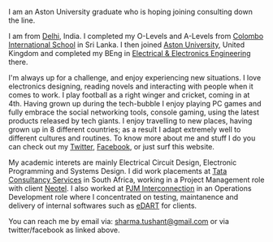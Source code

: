 I am an Aston University graduate who is hoping joining consulting down the line.

I am from [Delhi](http://en.wikipedia.org/wiki/Delhi), India. I completed my O-Levels and A-Levels from 
[Colombo International School](http://www.cis.lk/) in Sri Lanka. I then joined 
[Aston University](http://www.aston.ac.uk/), United Kingdom and completed my BEng in 
[Electrical & Electronics Engineering](http://www.aston.ac.uk/eas/about-eas/academic-groups/electronic-engineering/) 
there.

I'm always up for a challenge, and enjoy experiencing new situations. I love electronics designing, 
reading novels and interacting with people when it comes to work. I play football as a right winger 
and cricket, coming in at 4th. Having grown up during the tech-bubble I enjoy playing PC games and 
fully embrace the social networking tools, console gaming, using the latest products released by tech 
giants. I enjoy travelling to new places, having grown up in 8 different countries; as a result I adapt 
extremely well to different cultures and routines. To know more about me and stuff I do you can check out 
my [Twitter](https://twitter.com/SharmaTushant), [Facebook](https://www.facebook.com/tushant.sharma.33), 
or just surf this website.

My academic interets are mainly Electrical Circuit Design, Electronic Programming and Systems Design. 
I did work placements at 
[Tata Consultancy Services](http://www.tataafrica.com/businesses/businesses_IScommunication_tcs.htm) in 
South Africa, working in a Project Management role with client [Neotel](http://www.neotel.co.za/). 
I also worked at [PJM Interconnection](http://www.pjm.com/) in an Operations Development role where I 
concentrated on testing, maintanence and delivery of internal softwares such as 
[eDART](http://www.pjm.com/markets-and-operations/etools/edart.aspx) for clients.

You can reach me by email via: sharma.tushant@gmail.com or via twitter/facebook as linked above.